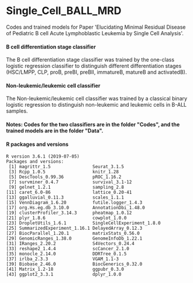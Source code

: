 # Single_Cell_BALL_MRD
Codes and trained models for Paper 'Elucidating Minimal Residual Disease of Pediatric B cell Acute Lymphoblastic Leukemia by Single Cell Analysis'.

#### B cell differentiation stage classifier

The B cell differentiation stage classifier  was trained by the one-class logistic regression classifier to distinguish different differentiation stages (HSC/LMPP, CLP, proB, preBI, preBII, immatureB, matureB and activatedB).

#### Non-leukemic/leukemic cell classifier

The Non-leukemic/leukemic cell classifier was trained by a classical binary logistic regression to distinguish non-leukemic and leukemic cells in B-ALL samples.

#### Notes: Codes for the two classifiers are in the folder "Codes", and the trained models are in the folder "Data".

#### R packages and versions

```
R version 3.6.1 (2019-07-05)
Packages and versions:
 [1] magrittr_1.5                Seurat_3.1.5                
 [3] Rcpp_1.0.5                  knitr_1.28                 
 [5] DescTools_0.99.36           pROC_1.16.2                
 [7] survminer_0.4.7             survival_3.1-12            
 [9] gelnet_1.2.1                sampling_2.8               
[11] caret_6.0-86                lattice_0.20-41            
[13] ggalluvial_0.11.3           scales_1.1.1               
[15] VennDiagram_1.6.20          futile.logger_1.4.3        
[17] org.Hs.eg.db_3.10.0         AnnotationDbi_1.48.0       
[19] clusterProfiler_3.14.3      pheatmap_1.0.12            
[21] plyr_1.8.6                  cowplot_1.0.0              
[23] DropletUtils_1.6.1          SingleCellExperiment_1.8.0 
[25] SummarizedExperiment_1.16.1 DelayedArray_0.12.3        
[27] BiocParallel_1.20.1         matrixStats_0.56.0         
[29] GenomicRanges_1.38.0        GenomeInfoDb_1.22.1        
[31] IRanges_2.20.2              S4Vectors_0.24.4           
[33] reshape2_1.4.4              scCancer_2.1.0             
[35] monocle_2.14.0              DDRTree_0.1.5              
[37] irlba_2.3.3                 VGAM_1.1-3                 
[39] Biobase_2.46.0              BiocGenerics_0.32.0        
[41] Matrix_1.2-18               ggpubr_0.3.0               
[43] ggplot2_3.3.1               dplyr_1.0.0                
```

